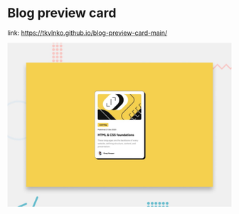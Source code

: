 # Blog preview card
link:  https://tkvlnko.github.io/blog-preview-card-main/

![Design preview](./design/desktop-preview.jpg)